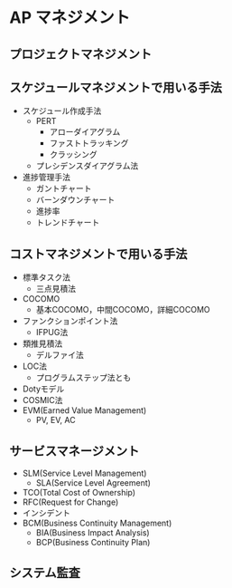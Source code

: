 # AP マネジメント
## プロジェクトマネジメント
## スケジュールマネジメントで用いる手法
- スケジュール作成手法
    - PERT
        - アローダイアグラム
        - ファストトラッキング
        - クラッシング
    - プレシデンスダイアグラム法
- 進捗管理手法
    - ガントチャート
    - バーンダウンチャート
    - 進捗率
    - トレンドチャート

## コストマネジメントで用いる手法
- 標準タスク法
    - 三点見積法
- COCOMO
    - 基本COCOMO，中間COCOMO，詳細COCOMO
- ファンクションポイント法
    - IFPUG法
- 類推見積法
    - デルファイ法
- LOC法
    - プログラムステップ法とも
- Dotyモデル
- COSMIC法
- EVM(Earned Value Management)
    - PV, EV, AC
## サービスマネージメント
- SLM(Service Level Management)
    - SLA(Service Level Agreement)
- TCO(Total Cost of Ownership)
- RFC(Request for Change)
- インシデント
- BCM(Business Continuity Management)
    - BIA(Business Impact Analysis)
    - BCP(Business Continuity Plan)
## システム監査